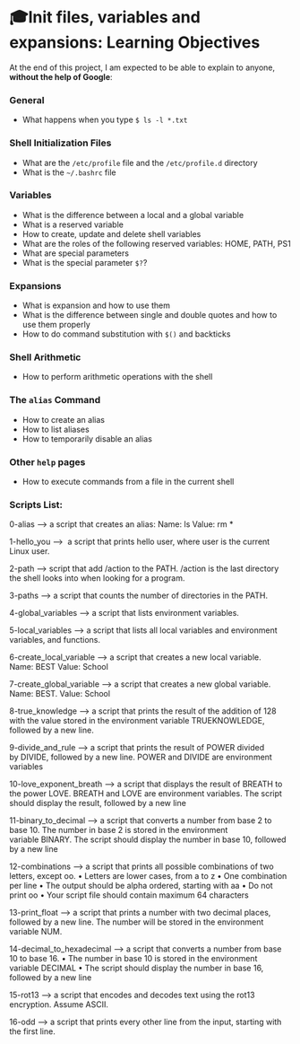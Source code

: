 # :mortar_board:Init files, variables and expansions: Learning Objectives

At the end of this project, I am expected to be able to  explain to anyone,  **without the help of Google**:

### General

-   What happens when you type  `$ ls -l *.txt`

### Shell Initialization Files

-   What are the  `/etc/profile`  file and the  `/etc/profile.d`  directory
-   What is the  `~/.bashrc`  file

### Variables

-   What is the difference between a local and a global variable
-   What is a reserved variable
-   How to create, update and delete shell variables
-   What are the roles of the following reserved variables: HOME, PATH, PS1
-   What are special parameters
-   What is the special parameter  `$?`?

### Expansions

-   What is expansion and how to use them
-   What is the difference between single and double quotes and how to use them properly
-   How to do command substitution with  `$()`  and backticks

### Shell Arithmetic

-   How to perform arithmetic operations with the shell

### The  `alias`  Command

-   How to create an alias
-   How to list aliases
-   How to temporarily disable an alias

### Other  `help`  pages

-   How to execute commands from a file in the current shell

### Scripts List:

0-alias —> a script that creates an alias: Name: ls Value: rm *

1-hello_you —->  a script that prints hello user, where user is the current Linux user.

2-path —> script that add /action to the PATH. /action is the last directory the shell looks into when looking for a program.

3-paths —> a script that counts the number of directories in the PATH.

4-global_variables —> a script that lists environment variables.

5-local_variables —> a script that lists all local variables and environment variables, and functions.

6-create_local_variable —> a script that creates a new local variable. Name: BEST Value: School

7-create_global_variable —> a script that creates a new global variable. Name: BEST. Value: School

8-true_knowledge —> a script that prints the result of the addition of 128 with the value stored in the environment variable TRUEKNOWLEDGE, followed by a new line.

9-divide_and_rule —> a script that prints the result of POWER divided by DIVIDE, followed by a new line. POWER and DIVIDE are environment variables

10-love_exponent_breath —> a script that displays the result of BREATH to the power LOVE. BREATH and LOVE are environment variables. The script should display the result, followed by a new line

11-binary_to_decimal —> a script that converts a number from base 2 to base 10. The number in base 2 is stored in the environment variable BINARY. The script should display the number in base 10, followed by a new line

12-combinations —> a script that prints all possible combinations of two letters, except oo.
	•	Letters are lower cases, from a to z
	•	One combination per line
	•	The output should be alpha ordered, starting with aa
	•	Do not print oo
	•	Your script file should contain maximum 64 characters

13-print_float —> a script that prints a number with two decimal places, followed by a new line.
The number will be stored in the environment variable NUM.

14-decimal_to_hexadecimal —> a script that converts a number from base 10 to base 16.
	•	The number in base 10 is stored in the environment variable DECIMAL
	•	The script should display the number in base 16, followed by a new line

15-rot13 —> a script that encodes and decodes text using the rot13 encryption. Assume ASCII.

16-odd —> a script that prints every other line from the input, starting with the first line.
